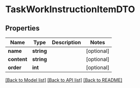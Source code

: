 # TaskWorkInstructionItemDTO

## Properties
Name | Type | Description | Notes
------------ | ------------- | ------------- | -------------
**name** | **string** |  | [optional] 
**content** | **string** |  | [optional] 
**order** | **int** |  | [optional] 

[[Back to Model list]](../README.md#documentation-for-models) [[Back to API list]](../README.md#documentation-for-api-endpoints) [[Back to README]](../README.md)


